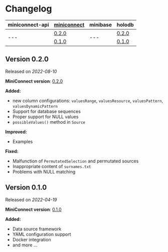 # Changelog

<table>
  <thead>
    <tr>
      <th>
        miniconnect-api
      </th>
      <th>
        <a href="https://github.com/miniconnect/miniconnect">miniconnect</a>
      </th>
      <th>
        minibase
      </th>
      <th>
        <a>holodb</a>
      </th>
    </tr>
  </thead>
  <tbody>
    <tr>
      <td rowspan="2">---</td>
      <td><a href="https://github.com/miniconnect/miniconnect/blob/master/CHANGELOG.md#version-020">0.2.0</a></td>
      <td rowspan="2">---</td>
      <td><a href="#version-020">0.2.0</a></td>
    </tr>
    <tr>
      <td><a href="https://github.com/miniconnect/miniconnect/blob/master/CHANGELOG.md#version-010">0.1.0</a></td>
      <td><a href="#version-010">0.1.0</a></td>
    </tr>
  </tbody>
</table>

## Version 0.2.0

Released on *2022-08-10*

**MiniConnect version**: [0.2.0](https://github.com/miniconnect/miniconnect/blob/master/CHANGELOG.md#version-020)

**Added:**

- new column configurations: `valuesRange`, `valuesResource`, `valuesPattern`, `valuesDynamicPattern`
- Support for database sequences
- Proper support for NULL values
- `possibleValues()` method in `Source`

**Improved:**

- Examples

**Fixed:**

- Malfunction of `PermutatedSelection` and permutated sources
- Inappropriate content of `surnames.txt`
- Problems with NULL matching

## Version 0.1.0

Released on *2022-04-19*

**MiniConnect version**: [0.1.0](https://github.com/miniconnect/miniconnect/blob/master/CHANGELOG.md#version-010)

**Added:**

- Data source framework
- YAML configuration support
- Docker integration
- and more &hellip;
